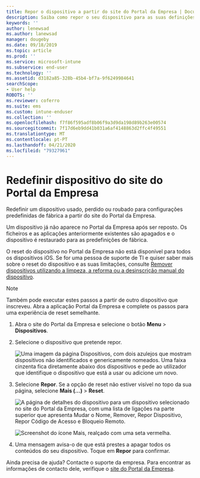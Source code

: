 ```yaml
---
title: Repor o dispositivo a partir do site do Portal da Empresa | Documentos da Microsoft
description: Saiba como repor o seu dispositivo para as suas definições de fábrica a partir do site do Portal da Empresa.
keywords: ''
author: lenewsad
ms.author: lanewsad
manager: dougeby
ms.date: 09/18/2019
ms.topic: article
ms.prod: ''
ms.service: microsoft-intune
ms.subservice: end-user
ms.technology: ''
ms.assetid: d3182a85-328b-45b4-bf7a-9f6249984641
searchScope:
- User help
ROBOTS: ''
ms.reviewer: coferro
ms.suite: ems
ms.custom: intune-enduser
ms.collection: ''
ms.openlocfilehash: f7f86f595adf8b06f9a3d9da198d89b263e00574
ms.sourcegitcommit: 7f17d6eb9dd41b031a6af4148863d2ffc4f49551
ms.translationtype: MT
ms.contentlocale: pt-PT
ms.lasthandoff: 04/21/2020
ms.locfileid: "79327961"
---
```

# <a name="reset-device-from-company-portal-website"></a>Redefinir dispositivo do site do Portal da Empresa

Redefinir um dispositivo usado, perdido ou roubado para configurações predefinidas de fábrica a partir do site do Portal da Empresa.  

Um dispositivo já não aparece no Portal da Empresa após ser reposto. Os ficheiros e as aplicações anteriormente existentes são apagados e o dispositivo é restaurado para as predefinições de fábrica. 

O reset do dispositivo no Portal da Empresa não está disponível para todos os dispositivos iOS. Se for uma pessoa de suporte de TI e quiser saber mais sobre o reset do dispositivo e as suas limitações, consulte [Remover dispositivos utilizando a limpeza, a reforma ou a desinscrição manual do dispositivo](https://docs.microsoft.com/intune/devices-wipe).  

> [!Note]
> Também pode executar estes passos a partir de outro dispositivo que inscreveu. Abra a aplicação Portal da Empresa e complete os passos para uma experiência de reset semelhante. 

1. Abra o site do Portal da Empresa e selecione o botão __Menu__ > __Dispositivos__.  

2. Selecione o dispositivo que pretende repor.

    ![Uma imagem da página Dispositivos, com dois azulejos que mostram dispositivos não identificados e genericamente nomeados. Uma faixa cinzenta fica diretamente abaixo dos dispositivos e pede ao utilizador que identifique o dispositivo que está a usar ou adicione um novo.](./media/rename-reset-device-step2-1808.png)  

3. Selecione **Repor**. Se a opção de reset não estiver visível no topo da sua página, selecione **Mais (...)**  >  **Reset**.  

     ![A página de detalhes do dispositivo para um dispositivo selecionado no site do Portal da Empresa, com uma lista de ligações na parte superior que apresenta Mudar o Nome, Remover, Repor Dispositivo, Repor Código de Acesso e Bloqueio Remoto. ](./media/rename-reset-device-1808.png)  

    ![Screenshot do ícone Mais, realçado com uma seta vermelha.](./media/rename-reset-device-step3-more-1808.png)  

4. Uma mensagem avisa-o de que está prestes a apagar todos os conteúdos do seu dispositivo. Toque em **Repor** para confirmar.  

Ainda precisa de ajuda? Contacte o suporte da empresa. Para encontrar as informações de contacto dele, verifique o [site do Portal da Empresa](https://go.microsoft.com/fwlink/?linkid=2010980).
